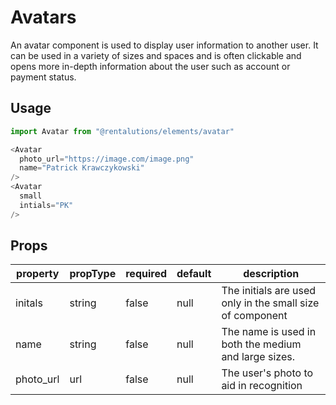 # Avatars

An avatar component is used to display user information to another user. It can be used in a variety of sizes and spaces and is often clickable and opens more in-depth information about the user such as account or payment status.

## Usage
```javascript
import Avatar from "@rentalutions/elements/avatar"

<Avatar
  photo_url="https://image.com/image.png"
  name="Patrick Krawczykowski"
/>
<Avatar
  small
  intials="PK"
/>
```

## Props
| property  | propType | required | default | description                                               |
| --------- | -------- | -------- | ------- | --------------------------------------------------------- |
| initals   | string   | false    | null    | The initials are used only in the small size of component |
| name      | string   | false    | null    | The name is used in both the medium and large sizes.      |
| photo_url | url      | false    | null    | The user's photo to aid in recognition                    |